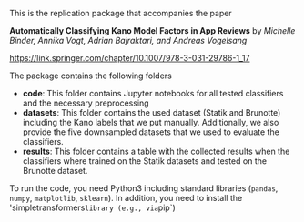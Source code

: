 This is the replication package that accompanies the paper

**Automatically Classifying Kano Model Factors in App Reviews** by
*Michelle Binder, Annika Vogt, Adrian Bajraktari, and Andreas Vogelsang*

https://link.springer.com/chapter/10.1007/978-3-031-29786-1_17

The package contains the following folders

- **code**: This folder contains Jupyter notebooks for all tested classifiers and the necessary preprocessing
- **datasets**: This folder contains the used dataset (Statik and Brunotte) including the Kano labels that we put manually. Additionally, we also provide the five downsampled datasets that we used to evaluate the classifiers.
- **results**: This folder contains a table with the collected results when the classifiers where trained on the Statik datasets and tested on the Brunotte dataset.

To run the code, you need Python3 including standard libraries (`pandas`, `numpy`, `matplotlib`, `sklearn`). In addition, you need to install the 'simpletransformers` library (e.g., via `pip`)
